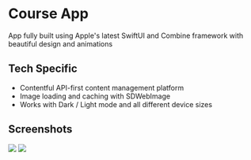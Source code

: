 # Course App

App fully built using Apple's latest SwiftUI and Combine framework with beautiful design and animations

## Tech Specific

* Contentful API-first content management platform
* Image loading and caching with SDWebImage
* Works with Dark / Light mode and all different device sizes

## Screenshots

<p float="left">
<img src="https://github.com/mariadev/CourseApp/blob/main/ScreenShots/example2.gif">
<img src="https://github.com/mariadev/CourseApp/blob/main/ScreenShots/example2.gif">
</p>
